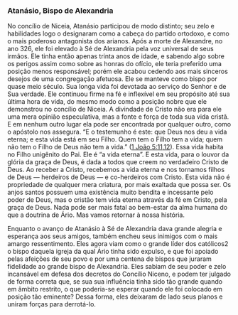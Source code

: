 ### Atanásio, Bispo de Alexandria 

No concílio de Niceia, Atanásio participou de modo distinto; seu zelo e habilidades logo o designaram como a cabeça do partido ortodoxo, e como o mais poderoso antagonista dos arianos. Após a morte de Alexandre, no ano 326, ele foi elevado à Sé de Alexandria pela voz universal de seus irmãos. Ele tinha então apenas trinta anos de idade, e sabendo algo sobre os perigos assim como sobre as honras do ofício, ele teria preferido uma posição menos responsável; porém ele acabou cedendo aos mais sinceros desejos de uma congregação afetuosa. Ele se manteve como bispo por quase meio século. Sua longa vida foi devotada ao serviço do Senhor e de Sua verdade. Ele continuou firme na fé e inflexível em seu propósito até sua última hora de vida, do mesmo modo como a posição nobre que ele demonstrou no concílio de Niceia. A divindade de Cristo não era para ele uma mera opinião especulativa, mas a fonte e força de toda sua vida cristã. E em nenhum outro lugar ela pode ser encontrada por qualquer outro, como o apóstolo nos assegura. “E o testemunho é este: que Deus nos deu a vida eterna; e esta vida está em seu Filho. Quem tem o Filho tem a vida; quem não tem o Filho de Deus não tem a vida.” ([1 João 5:11,12](http://bibliaonline.com.br/acf/1jo/5/11,12)). Essa vida habita no Filho unigênito do Pai. Ele é “a vida eterna”. E esta vida, para o louvor da glória da graça de Deus, é dada a todos que creem no verdadeiro Cristo de Deus. Ao receber a Cristo, recebemos a vida eterna e nos tornamos filhos de Deus — herdeiros de Deus — e co-herdeiros com Cristo. Esta vida não é propriedade de qualquer mera criatura, por mais exaltada que possa ser. Os anjos santos possuem uma existência muito bendita e incessante pelo poder de Deus, mas o cristão tem vida eterna através da fé em Cristo, pela graça de Deus. Nada pode ser mais fatal ao bem-estar da alma humana do que a doutrina de Ário. Mas vamos retornar à nossa história.

Enquanto o avanço de Atanásio à Sé de Alexandria dava grande alegria e esperança aos seus amigos, também encheu seus inimigos com o mais amargo ressentimento. Eles agora viam como o grande líder dos católicos2 o bispo daquela igreja da qual Ário tinha sido expulso, e que foi apoiado pelas afeições de seu povo e por uma centena de bispos que juraram fidelidade ao grande bispo de Alexandria. Eles sabiam de seu poder e zelo incansável em defesa dos decretos do Concílio Niceno, e podem ter julgado de forma correta que, se sua sua influência tinha sido tão grande quando em âmbito restrito, o que poderia-se esperar quando ele foi colocado em posição tão eminente? Dessa forma, eles deixaram de lado seus planos e uniram forças para derrotá-lo.